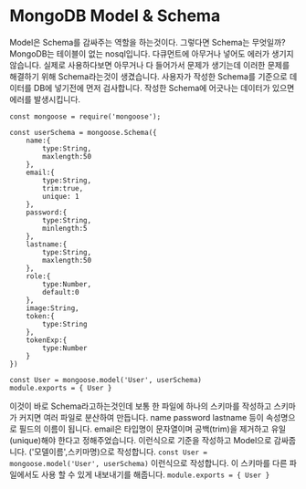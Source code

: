 # MongoDB Model & Schema

Model은 Schema를 감싸주는 역할을 하는것이다.
그렇다면 Schema는 무엇일까?
MongoDB는 테이블이 없는 nosql입니다.
다큐먼트에 아무거나 넣어도 에러가 생기지 않습니다.
실제로 사용하다보면 아무거나 다 들어가서 문제가 생기는데 이러한 문제를 해결하기 위해 Schema라는것이 생겼습니다.
사용자가 작성한 Schema를 기준으로 데이터를 DB에 넣기전에 먼저 검사합니다.
작성한 Schema에 어긋나는 데이터가 있으면 에러를 발생시킵니다.

```
const mongoose = require('mongoose');

const userSchema = mongoose.Schema({
    name:{
        type:String,
        maxlength:50
    },
    email:{
        type:String,
        trim:true,
        unique: 1
    },
    password:{
        type:String,
        minlength:5
    },
    lastname:{
        type:String,
        maxlength:50
    },
    role:{
        type:Number,
        default:0
    },
    image:String,
    token:{
        type:String
    },
    tokenExp:{
        type:Number
    }
})

const User = mongoose.model('User', userSchema)
module.exports = { User }
```
이것이 바로 Schema라고하는것인데 보통 한 파일에 하나의 스키마를 작성하고 스키마가 커지면 여러 파일로 분산하여 만듭니다.
name password lastname 등이 속성명으로 필드의 이름이 됩니다.
email은 타입명이 문자열이며 공백(trim)을 제거하고 유일(unique)해야 한다고 정해주었습니다.
이런식으로 기준을 작성하고 Model으로 감싸줍니다. 
('모델이름',스키마명)으로 작성합니다.
``
const User = mongoose.model('User', userSchema)
``
이런식으로 작성합니다.
이 스키마를 다른 파일에서도 사용 할 수 있게 내보내기를 해줍니다.
``
module.exports = { User }
``

